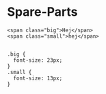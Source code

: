 Spare-Parts
===========

    <span class="big">Hej</span>
    <span class="small">hej</span>
		
    
    .big {
      font-size: 23px;
    }
    .small {
      font-size: 13px;
    }
	
